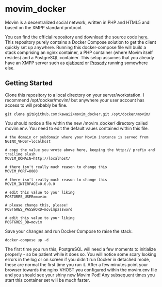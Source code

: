 # movim_docker

Movim is a decentralized social network, written in PHP and HTML5 and based on the XMPP standard protocol.

You can find the official repository and download the source code [here](https://github.com/movim/movim). This repository purely contains a Docker Compose solution to get the client quickly set up anywhere. Running this docker-compose file will build a stack comprising an nginx container, a PHP container (where Movim itself resides) and a PostgreSQL container. This setup assumes that you already have an XMPP server such as [ejabberd](https://www.ejabberd.im/) or [Prosody](https://www.prosody.im/) running somewhere else.

## Getting Started

Clone this repository to a local directory on your server/workstation. I recommend /opt/docker/movim/ but anywhere your user account has access to will probably be fine.
```
git clone git@github.com:kawaii/movim_docker.git /opt/docker/movim/
```
You should notice a file within the new /movim_docker/ directory called movim.env. You need to edit the default vaues contained within this file.
```
# the domain or subdomain where your Movim instance is served from
NGINX_VHOST=localhost

# copy the value you wrote above here, keeping the http:// prefix and trailing slash
MOVIM_DOMAIN=http://localhost/

# there isn't really much reason to change this
MOVIM_PORT=8080

# there isn't really much reason to change this
MOVIM_INTERFACE=0.0.0.0

# edit this value to your liking
POSTGRES_USER=movim

# please change this, please!
POSTGRES_PASSWORD=movimpassword

# edit this value to your liking
POSTGRES_DB=movim
```
Save your changes and run Docker Compose to raise the stack.
```
docker-compose up -d
```
The first time you run this, PostgreSQL will need a few moments to initialize properly - so be patient while it does so. You will notice some scary looking errors in the log or on screen if you didn't run Docker in detached mode, these are normal the first time you run it. After a few minutes point your browser towards the nginx VHOST you configured within the movim.env file and you should see your shiny new Movim Pod! Any subsequent times you start this container set will be much faster.
